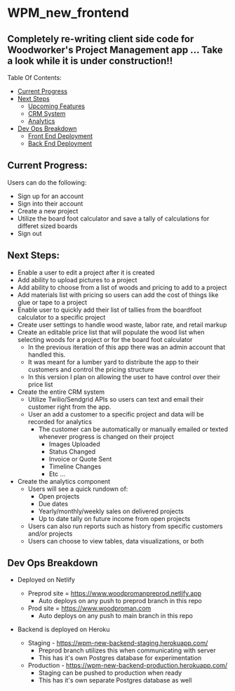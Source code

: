 # WPM_new_frontend
## Completely re-writing client side code for Woodworker's Project Management app ... Take a look while it is under construction!!

Table Of Contents:
- [Current Progress](#current-progress)
- [Next Steps](#next-steps)
  - [Upcoming Features](#upcoming-features)
  - [CRM System](#crm-component)
  - [Analytics](#analytics-component)
- [Dev Ops Breakdown](#dev-ops-breakdown)
  - [Front End Deployment](#front-end-deployment)
  - [Back End Deployment](#back-end-deployment)

## Current Progress: <a name="current-progress"></a>

Users can do the following:
* Sign up for an account
* Sign into their account
* Create a new project
* Utilize the board foot calculator and save a tally of calculations for differet sized boards
* Sign out

## Next Steps: <a name="next-steps"></a>

* Enable a user to edit a project after it is created <a name="upcoming-features"></a>
* Add ability to upload pictures to a project
* Add ability to choose from a list of woods and pricing to add to a project
* Add materials list with pricing so users can add the cost of things like glue or tape to a project
* Enable user to quickly add their list of tallies from the boardfoot calculator to a specific project
* Create user settings to handle wood waste, labor rate, and retail markup
* Create an editable price list that will populate the wood list when selecting woods for a project or for the board foot calculator
  * In the previous iteration of this app there was an admin account that handled this.
  * It was meant for a lumber yard to distribute the app to their customers and control the pricing structure
  * In this version I plan on allowing the user to have control over their price list
* Create the entire CRM system <a name="crm-component"></a>
  * Utilize Twilio/Sendgrid APIs so users can text and email their customer right from the app.
  * User an add a customer to a specific project and data will be recorded for analytics
    * The customer can be automatically or manually emailed or texted whenever progress is changed on their project
      * Images Uploaded
      * Status Changed
      * Invoice or Quote Sent
      * Timeline Changes
      * Etc ... 
* Create the analytics component <a name="analytics-component"></a>
  * Users will see a quick rundown of:
    * Open projects
    * Due dates
    * Yearly/monthly/weekly sales on delivered projects
    * Up to date tally on future income from open projects
  * Users can also run reports such as history from specific customers and/or projects
  * Users can choose to view tables, data visualizations, or both

## Dev Ops Breakdown <a name="dev-ops-breakdown"></a>

* Deployed on Netlify <a name="front-end-deployment"></a>
  * Preprod site = https://www.woodpromanpreprod.netlify.app
    * Auto deploys on any push to preprod branch in this repo
  * Prod site = https://www.woodproman.com
    * Auto deploys on any push to main branch in this repo

* Backend is deployed on Heroku <a name="back-end-deployment"></a>
  * Staging - https://wpm-new-backend-staging.herokuapp.com/
    * Preprod branch utilizes this when communicating with server
    * This has it's own Postgres database for experimentation
  * Production - https://wpm-new-backend-production.herokuapp.com/
    * Staging can be pushed to production when ready
    * This has it's own separate Postgres database as well



